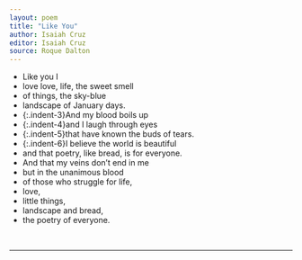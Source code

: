 ```yaml
---
layout: poem
title: "Like You"
author: Isaiah Cruz
editor: Isaiah Cruz
source: Roque Dalton
---
```


- Like you I
- love love, life, the sweet smell
- of things, the sky-blue
- landscape of January days.
- {:.indent-3}And my blood boils up
- {:.indent-4}and I laugh through eyes
- {:.indent-5}that have known the buds of tears.
- {:.indent-6}I believe the world is beautiful
- and that poetry, like bread, is for everyone.
- And that my veins don’t end in me
- but in the unanimous blood
- of those who struggle for life,
- love,
- little things,
- landscape and bread,
- the poetry of everyone.

<br>

---

